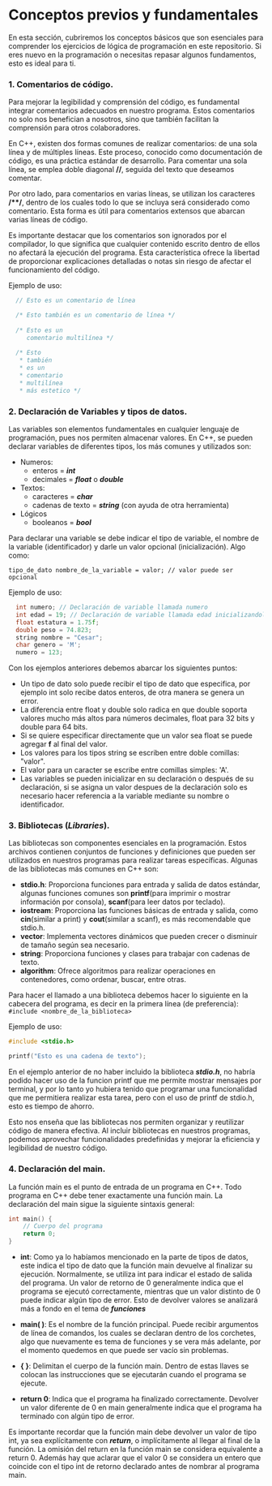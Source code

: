 # Conceptos previos y fundamentales

En esta sección, cubriremos los conceptos básicos que son esenciales para comprender los ejercicios de lógica de programación en este repositorio. Si eres nuevo en la programación o necesitas repasar algunos fundamentos, esto es ideal para ti.

### 1. Comentarios de código.
Para mejorar la legibilidad y comprensión del código, es fundamental integrar comentarios adecuados en nuestro programa. Estos comentarios no solo nos benefician a nosotros, sino que también facilitan la comprensión para otros colaboradores.

En C++, existen dos formas comunes de realizar comentarios: de una sola línea y de múltiples líneas. Este proceso, conocido como documentación de código, es una práctica estándar de desarrollo.
Para comentar una sola línea, se emplea doble diagonal **//**, seguida del texto que deseamos comentar. 

Por otro lado, para comentarios en varias líneas, se utilizan los caracteres **/\*\*/**, dentro de los cuales todo lo que se incluya será considerado como comentario. Esta forma es útil para comentarios extensos que abarcan varias líneas de código.

Es importante destacar que los comentarios son ignorados por el compilador, lo que significa que cualquier contenido escrito dentro de ellos no afectará la ejecución del programa. Esta característica ofrece la libertad de proporcionar explicaciones detalladas o notas sin riesgo de afectar el funcionamiento del código.

Ejemplo de uso:
```C++
  // Esto es un comentario de línea

  /* Esto también es un comentario de línea */
  
  /* Esto es un 
     comentario multilínea */
  
  /* Esto 
   * también 
   * es un 
   * comentario 
   * multilínea 
   * más estetico */   
```

### 2. Declaración de Variables y tipos de datos.
Las variables son elementos fundamentales en cualquier lenguaje de programación, pues nos permiten almacenar valores. En C++, se pueden declarar variables de diferentes tipos, los más comunes y utilizados son:
- Numeros:
  + enteros = **_int_**
  + decimales = **_float_** o **_double_**
- Textos:
  + caracteres = **_char_**
  + cadenas de texto = **_string_** (con ayuda de otra herramienta)
- Lógicos
  + booleanos = **_bool_**

Para declarar una variable se debe indicar el tipo de variable, el nombre de la variable (identificador) y darle un valor opcional (inicialización).
Algo como: 

`tipo_de_dato nombre_de_la_variable = valor; // valor puede ser opcional`

Ejemplo de uso:
```C++
  int numero; // Declaración de variable llamada numero
  int edad = 19; // Declaración de variable llamada edad inicializandola en 19
  float estatura = 1.75f;
  double peso = 74.823;
  string nombre = "Cesar";
  char genero = 'M';
  numero = 123;
```

Con los ejemplos anteriores debemos abarcar los siguientes puntos:
+ Un tipo de dato solo puede recibir el tipo de dato que especifica, por ejemplo int solo recibe datos enteros, de otra manera se genera un error.
+ La diferencia entre float y double solo radica en que double soporta valores mucho más altos para números decimales, float para 32 bits y double para 64 bits.
+ Si se quiere especificar directamente que un valor sea float se puede agregar **f** al final del valor.
+ Los valores para los tipos string se escriben entre doble comillas: "valor".
+ El valor para un caracter se escribe entre comillas simples: 'A'.
+ Las variables se pueden inicializar en su declaración o después de su declaración, si se asigna un valor despues de la declaración solo es necesario hacer referencia a la variable mediante su nombre o identificador.

### 3. Bibliotecas (*Libraries*).
Las bibliotecas son componentes esenciales en la programación. Estos archivos contienen conjuntos de funciones y definiciones que pueden ser utilizados en nuestros programas para realizar tareas específicas. Algunas de las bibliotecas más comunes en C++ son:

- **stdio.h**: Proporciona funciones para entrada y salida de datos estándar, algunas funciones comunes son **printf**(para imprimir o mostrar información por consola), **scanf**(para leer datos por teclado).
- **iostream**: Proporciona las funciones básicas de entrada y salida, como **cin**(similar a print) y **cout**(similar a scanf), es más recomendable que stdio.h.
- **vector**: Implementa vectores dinámicos que pueden crecer o disminuir de tamaño según sea necesario.
- **string**: Proporciona funciones y clases para trabajar con cadenas de texto.
- **algorithm**: Ofrece algoritmos para realizar operaciones en contenedores, como ordenar, buscar, entre otras.

Para hacer el llamado a una biblioteca debemos hacer lo siguiente en la cabecera del programa, es decir en la primera línea (de preferencia):
  `#include <nombre_de_la_biblioteca>`

Ejemplo de uso:
```C++
#include <stdio.h>

printf("Esto es una cadena de texto");
```
En el ejemplo anterior de no haber incluido la biblioteca _**stdio.h**_, no habría podido hacer uso de la funcion printf que me permite mostrar mensajes por terminal, y por lo tanto yo hubiera tenido que programar una funcionalidad que me permitiera realizar esta tarea, pero con el uso de printf de stdio.h, esto es tiempo de ahorro.

Esto nos enseña que las bibliotecas nos permiten organizar y reutilizar código de manera efectiva.
Al incluir bibliotecas en nuestros programas, podemos aprovechar funcionalidades predefinidas y mejorar la eficiencia y legibilidad de nuestro código.

### 4. Declaración del main.
La función main es el punto de entrada de un programa en C++. Todo programa en C++ debe tener exactamente una función main. La declaración del main sigue la siguiente sintaxis general:

```C++
int main() {
    // Cuerpo del programa
    return 0;
}
```
+ **int**: Como ya lo habíamos mencionado en la parte de tipos de datos, este indica el tipo de dato que la función main devuelve al finalizar su ejecución. Normalmente, se utiliza int para indicar el estado de salida del programa. Un valor de retorno de 0 generalmente indica que el programa se ejecutó correctamente, mientras que un valor distinto de 0 puede indicar algún tipo de error. Esto de devolver valores se analizará más a fondo en el tema de **_funciones_**

- **main( )**: Es el nombre de la función principal. Puede recibir argumentos de línea de comandos, los cuales se declaran dentro de los corchetes, algo que nuevamente es tema de funciones y se vera más adelante, por el momento quedemos en que puede ser vacío sin problemas.

- **{ }**: Delimitan el cuerpo de la función main. Dentro de estas llaves se colocan las instrucciones que se ejecutarán cuando el programa se ejecute.

- **return 0**: Indica que el programa ha finalizado correctamente. Devolver un valor diferente de 0 en main generalmente indica que el programa ha terminado con algún tipo de error.

Es importante recordar que la función main debe devolver un valor de tipo int, ya sea explícitamente con **_return_**, o implícitamente al llegar al final de la función. La omisión del return en la función main se considera equivalente a return 0. Además hay que aclarar que el valor 0 se considera un entero que coincide con el tipo int de retorno declarado antes de nombrar al programa main.

